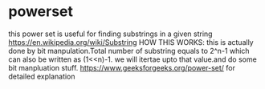 # powerset
this power set is useful for finding substrings in a given string
https://en.wikipedia.org/wiki/Substring
HOW THIS WORKS:
     this is actually done by bit manpulation.Total number of substring equals to 2^n-1 which can also be written as (1<<n)-1.
     we will itertae upto that value.and do some bit manpluation stuff.
     https://www.geeksforgeeks.org/power-set/ for detailed explanation
